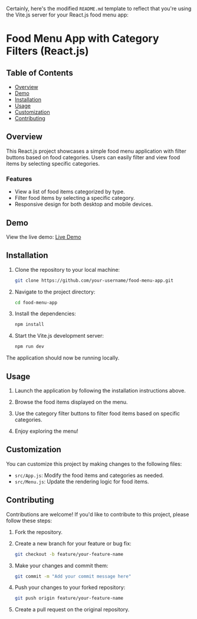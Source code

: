 Certainly, here's the modified `README.md` template to reflect that you're using the Vite.js server for your React.js food menu app:

# Food Menu App with Category Filters (React.js)



## Table of Contents

- [Overview](#overview)
- [Demo](#demo)
- [Installation](#installation)
- [Usage](#usage)
- [Customization](#customization)
- [Contributing](#contributing)

## Overview

This React.js project showcases a simple food menu application with filter buttons based on food categories. Users can easily filter and view food items by selecting specific categories.

### Features

- View a list of food items categorized by type.
- Filter food items by selecting a specific category.
- Responsive design for both desktop and mobile devices.

## Demo

View the live demo: [Live Demo](https://filter-menu-web.netlify.app/)

## Installation

1. Clone the repository to your local machine:

   ```bash
   git clone https://github.com/your-username/food-menu-app.git
   ```

2. Navigate to the project directory:

   ```bash
   cd food-menu-app
   ```

3. Install the dependencies:

   ```bash
   npm install
   ```

4. Start the Vite.js development server:

   ```bash
   npm run dev
   ```

The application should now be running locally.

## Usage

1. Launch the application by following the installation instructions above.

2. Browse the food items displayed on the menu.

3. Use the category filter buttons to filter food items based on specific categories.

4. Enjoy exploring the menu!

## Customization

You can customize this project by making changes to the following files:

- `src/App.js`: Modify the food items and categories as needed.
- `src/Menu.js`: Update the rendering logic for food items.

## Contributing

Contributions are welcome! If you'd like to contribute to this project, please follow these steps:

1. Fork the repository.

2. Create a new branch for your feature or bug fix:

   ```bash
   git checkout -b feature/your-feature-name
   ```

3. Make your changes and commit them:

   ```bash
   git commit -m "Add your commit message here"
   ```

4. Push your changes to your forked repository:

   ```bash
   git push origin feature/your-feature-name
   ```

5. Create a pull request on the original repository.


